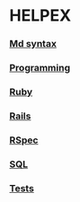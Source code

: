 # HELPEX

### [Md syntax](docs/syntax.md)

### [Programming](docs/programming.md)

### [Ruby](docs/ruby/index.md)

### [Rails](docs/ruby/index.md)

### [RSpec](docs/ruby/index.md)

### [SQL](docs/sql/index.md)

### [Tests](docs/tests/index.md)
